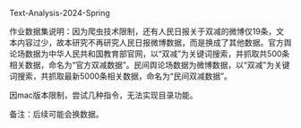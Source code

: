 Text-Analysis-2024-Spring

作业数据集说明：因为爬虫技术限制，还有人民日报关于双减的微博仅19条，文本内容过少，故本研究不再研究人民日报微博数据，而是换成了其他数据。官方舆论场数据为中华人民共和国教育部官网，以“双减”为关键词搜索，并抓取共500条相关数据，命名为“官方双减数据”。民间舆论场数据为微博数据，以“双减”为关键词搜索，共抓取最新5000条相关数据，命名为“民间双减数据”。

因mac版本限制，尝试几种指令，无法实现目录功能。

备注：后续可能会换数据。

